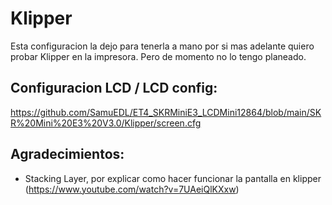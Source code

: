 # Klipper
Esta configuracion la dejo para tenerla a mano por si mas adelante quiero probar Klipper en la impresora. Pero de momento no lo tengo planeado.

## Configuracion LCD / LCD config:
https://github.com/SamuEDL/ET4_SKRMiniE3_LCDMini12864/blob/main/SKR%20Mini%20E3%20V3.0/Klipper/screen.cfg

## Agradecimientos:
- Stacking Layer, por explicar como hacer funcionar la pantalla en klipper (https://www.youtube.com/watch?v=7UAeiQlKXxw)
